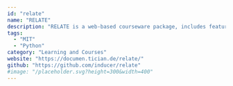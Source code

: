 ```yaml
---
id: "relate"
name: "RELATE"
description: "RELATE is a web-based courseware package, includes features such as: flexible rules, statistics, multi-course support, class calendar."
tags:
  - "MIT"
  - "Python"
category: "Learning and Courses"
website: "https://documen.tician.de/relate/"
github: "https://github.com/inducer/relate"
#image: "/placeholder.svg?height=300&width=400"
---
```


